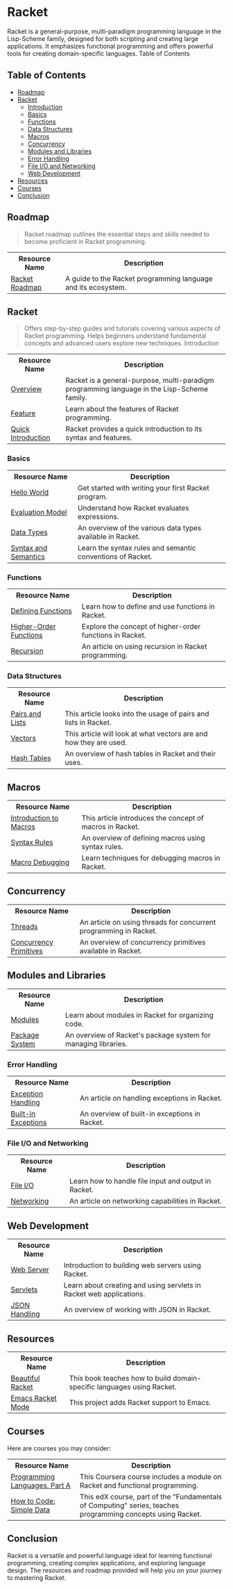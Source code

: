 # Racket 

Racket is a general-purpose, multi-paradigm programming language in the Lisp-Scheme family, designed for both scripting and creating large applications. It emphasizes functional programming and offers powerful tools for creating domain-specific languages.
Table of Contents

## Table of Contents

- [Roadmap](#roadmap)<br>
- [Racket](#racket)<br>
   - [Introduction](#introduction)<br>
   - [Basics](#basics)<br>
   - [Functions](#functions)<br>
   - [Data Structures](#data-structures)<br>
   - [Macros](#macros)<br>
   - [Concurrency](#concurrency)<br>
   - [Modules and Libraries](#modules-and-libraries)<br>
   - [Error Handling](#error-handling)<br>
   - [File I/O and Networking](#file-io-and-networking)<br>
   - [Web Development](#web-development)<br>
- [Resources](#resources)<br> 
- [Courses](#courses)
- [Conclusion](#conclusion)


## Roadmap

> Racket roadmap outlines the essential steps and skills needed to become proficient in Racket programming.
<table width="100%" id="Roadmap">
  <tr>
    <th>Resource Name</th>
    <th>Description</th>
  </tr>
  <tr>
    <td><a href="https://racket.discourse.group/t/what-is-the-racket-roadmap/2204/6">Racket Roadmap</a></td>
    <td>A guide to the Racket programming language and its ecosystem.</td>
  </tr>
</table>

## Racket

> Offers step-by-step guides and tutorials covering various aspects of Racket programming. Helps beginners understand fundamental concepts and advanced users explore new techniques.
Introduction
<table width="100%">
  <tr>
    <th>Resource Name</th>
    <th>Description</th>
  </tr>
  <tr>
    <td><a href="https://racket-lang.org/">Overview</a></td>
    <td>Racket is a general-purpose, multi-paradigm programming language in the Lisp-Scheme family.</td>
  </tr>
  <tr>
    <td><a href="https://medium.com/@G_Kumar/racket-programming-language-features-c71b83b625c4">Feature</a></td>
    <td>Learn about the features of Racket programming.</td>
  </tr>
  <tr>
    <td><a href="https://docs.racket-lang.org/quick/">Quick Introduction</a></td>
    <td>Racket provides a quick introduction to its syntax and features.</td>
  </tr>
</table>

### Basics

<table width="100%">
  <tr>
    <th>Resource Name</th>
    <th>Description</th>
  </tr>
  <tr>
    <td><a href="https://therenegadecoder.com/code/hello-world-in-racket/">Hello World</a></td>
    <td>Get started with writing your first Racket program.</td>
  </tr>
  <tr>
    <td><a href="https://docs.racket-lang.org/reference/eval-model.html">Evaluation Model</a></td>
    <td>Understand how Racket evaluates expressions.</td>
  </tr>
  <tr>
    <td><a href="https://docs.racket-lang.org/guide/datatypes.html">Data Types</a></td>
    <td>An overview of the various data types available in Racket.</td>
  </tr>
  <tr>
    <td><a href="https://home.adelphi.edu/~siegfried/cs270/270rl6.html">Syntax and Semantics</a></td>
    <td>Learn the syntax rules and semantic conventions of Racket.</td>
  </tr>
</table>

### Functions

<table width="100%">
  <tr>
    <th>Resource Name</th>
    <th>Description</th>
  </tr>
  <tr>
    <td><a href="https://beautifulracket.com/explainer/functions.html">Defining Functions</a></td>
    <td>Learn how to define and use functions in Racket.</td>
  </tr>
  <tr>
    <td><a href="https://docs.racket-lang.org/mischief/function.html">Higher-Order Functions</a></td>
    <td>Explore the concept of higher-order functions in Racket.</td>
  </tr>
  <tr>
    <td><a href="https://docs.racket-lang.org/guide/Lists__Iteration__and_Recursion.html">Recursion</a></td>
    <td>An article on using recursion in Racket programming.</td>
  </tr>
</table>

### Data Structures

<table width="100%">
  <tr>
    <th>Resource Name</th>
    <th>Description</th>
  </tr>
  <tr>
    <td><a href="https://docs.racket-lang.org/reference/pairs.html#:~:text=Pairs%20and%20Lists%20in%20The,see%20Mutable%20Pairs%20and%20Lists).">Pairs and Lists</a></td>
    <td>This article looks into the usage of pairs and lists in Racket.</td>
  </tr>
  <tr>
    <td><a href="https://docs.racket-lang.org/reference/vectors.html">Vectors</a></td>
    <td>This article will look at what vectors are and how they are used.</td>
  </tr>
  <tr>
    <td><a href="https://docs.racket-lang.org/reference/hashtables.html">Hash Tables</a></td>
    <td>An overview of hash tables in Racket and their uses.</td>
  </tr>
</table>

## Macros
<table width="100%">
  <tr>
    <th>Resource Name</th>
    <th>Description</th>
  </tr>
  <tr>
    <td><a href="https://docs.racket-lang.org/guide/macros.html#:~:text=A%20macro%20is%20a%20syntactic,small%20set%20of%20core%20constructs.">Introduction to Macros</a></td>
    <td>This article introduces the concept of macros in Racket.</td>
  </tr>
  <tr>
    <td><a href="https://docs.racket-lang.org/guide/pattern-macros.html#:~:text=The%20define%2Dsyntax%2Drule%20form,a%20use%20of%20the%20macro.">Syntax Rules</a></td>
    <td>An overview of defining macros using syntax rules.</td>
  </tr>
  <tr>
    <td><a href="https://download.racket-lang.org/docs/5.1/html/macro-debugger/index.html">Macro Debugging</a></td>
    <td>Learn techniques for debugging macros in Racket.</td>
  </tr>
</table>

## Concurrency

<table width="100%">
  <tr>
    <th>Resource Name</th>
    <th>Description</th>
  </tr>
  <tr>
    <td><a href="https://docs.racket-lang.org/reference/threads.html">Threads</a></td>
    <td>An article on using threads for concurrent programming in Racket.</td>
  </tr>
  <tr>
    <td><a href="https://docs.racket-lang.org/reference/concurrency.html">Concurrency Primitives</a></td>
    <td>An overview of concurrency primitives available in Racket.</td>
  </tr>
</table>

## Modules and Libraries
<table width="100%">
  <tr>
    <th>Resource Name</th>
    <th>Description</th>
  </tr>
  <tr>
    <td><a href="https://docs.racket-lang.org/guide/modules.html">Modules</a></td>
    <td>Learn about modules in Racket for organizing code.</td>
  </tr>
  <tr>
    <td><a href="https://docs.racket-lang.org/pkg/index.html">Package System</a></td>
    <td>An overview of Racket's package system for managing libraries.</td>
  </tr>
</table>

### Error Handling
<table width="100%">
  <tr>
    <th>Resource Name</th>
    <th>Description</th>
  </tr>
  <tr>
    <td><a href="https://docs.racket-lang.org/reference/exns.html">Exception Handling</a></td>
    <td>An article on handling exceptions in Racket.</td>
  </tr>
  <tr>
    <td><a href="https://beautifulracket.com/explainer/errors-and-exceptions.html">Built-in Exceptions</a></td>
    <td>An overview of built-in exceptions in Racket.</td>
  </tr>
</table>

### File I/O and Networking
<table width="100%">
  <tr>
    <th>Resource Name</th>
    <th>Description</th>
  </tr>
  <tr>
    <td><a href="https://docs.racket-lang.org/reference/Filesystem.html">File I/O</a></td>
    <td>Learn how to handle file input and output in Racket.</td>
  </tr>
  <tr>
    <td><a href="https://docs.racket-lang.org/reference/networking.html">Networking</a></td>
    <td>An article on networking capabilities in Racket.</td>
  </tr>
</table>

## Web Development
<table width="100%">
  <tr>
    <th>Resource Name</th>
    <th>Description</th>
  </tr>
  <tr>
    <td><a href="https://docs.racket-lang.org/web-server/">Web Server</a></td>
    <td>Introduction to building web servers using Racket.</td>
  </tr>
  <tr>
    <td><a href="https://docs.racket-lang.org/web-server/run.html">Servlets</a></td>
    <td>Learn about creating and using servlets in Racket web applications.</td>
  </tr>
  <tr>
    <td><a href="https://docs.racket-lang.org/json/index.html#:~:text=3%20Parsing%20JSON%20Text%20into%20JS%2DExpressions,-Link%20to%20this&text=Reads%20a%20jsexpr%20from%20a,remaining%20JSON%20input(s).">JSON Handling</a></td>
    <td>An overview of working with JSON in Racket.</td>
  </tr>
</table>

## Resources
<table width="100%">
  <tr>
    <th>Resource Name</th>
    <th>Description</th>
  </tr>
  <tr>
    <td><a href="https://beautifulracket.com/">Beautiful Racket</a></td>
    <td>This book teaches how to build domain-specific languages using Racket.</td>
  </tr>
  <tr>
    <td><a href="https://github.com/greghendershott/racket-mode">Emacs Racket Mode</a></td>
    <td>This project adds Racket support to Emacs.</td>
  </tr>
</table>

## Courses

Here are courses you may consider:
<table width="100%">
  <tr>
    <th>Resource Name</th>
    <th>Description</th>
  </tr>
  <tr>
    <td><a href="https://www.coursera.org/learn/programming-languages">Programming Languages, Part A</a></td>
    <td>This Coursera course includes a module on Racket and functional programming.</td>
  </tr>
  <tr>
    <td><a href="https://www.edx.org/course/how-to-code-simple-data">How to Code: Simple Data</a></td>
    <td>This edX course, part of the "Fundamentals of Computing" series, teaches programming concepts using Racket.</td>
  </tr>
</table>

## Conclusion

Racket is a versatile and powerful language ideal for learning functional programming, creating complex applications, and exploring language design. The resources and roadmap provided will help you on your journey to mastering Racket.

